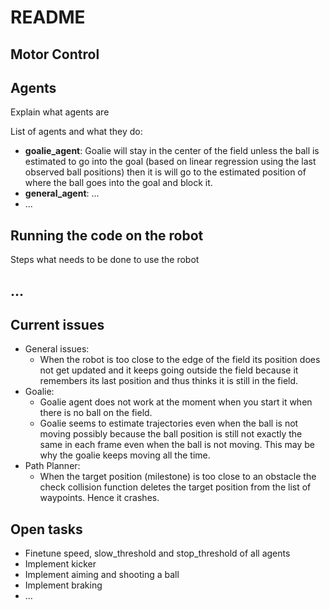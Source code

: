 # README
## Motor Control

## Agents
Explain what agents are

List of agents and what they do:
- **goalie_agent**: Goalie will stay in the center of the field unless the ball is estimated to go into the goal (based on linear regression using the last observed ball positions) then it is will go to the estimated position of where the ball goes into the goal and block it.
- **general_agent**: ...
- ...

## Running the code on the robot
Steps what needs to be done to use the robot

## ...

## Current issues
- General issues:
  - When the robot is too close to the edge of the field its position does not get updated and it keeps going outside the field because it remembers its last position and thus thinks it is still in the field.
- Goalie:
  - Goalie agent does not work at the moment when you start it when there is no ball on the field.
  - Goalie seems to estimate trajectories even when the ball is not moving possibly because the ball position is still not exactly the same in each frame even when the ball is not moving. This may be why the goalie keeps moving all the time.
- Path Planner:
  - When the target position (milestone) is too close to an obstacle the check collision function deletes the target position from the list of waypoints. Hence it crashes. 

## Open tasks
- Finetune speed, slow_threshold and stop_threshold of all agents
- Implement kicker
- Implement aiming and shooting a ball
- Implement braking
- ...
